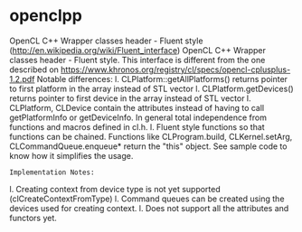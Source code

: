 openclpp
=======

OpenCL C++ Wrapper classes header - Fluent style (http://en.wikipedia.org/wiki/Fluent_interface)
OpenCL C++ Wrapper classes header - Fluent style. This interface is different from the one described on https://www.khronos.org/registry/cl/specs/opencl-cplusplus-1.2.pdf
    Notable differences:
   l. CLPlatform::getAllPlatforms() returns pointer to first platform in the array instead of STL vector
   l. CLPlatform.getDevices() returns pointer to first device in the array instead of STL vector
   l. CLPlatform, CLDevice contain the attributes instead of having to call getPlatformInfo or getDeviceInfo.
	   In general total independence from functions and macros defined in cl.h.
   l. Fluent style functions so that functions can be chained.
	   Functions like CLProgram.build, CLKernel.setArg, CLCommandQueue.enqueue* return the "this" object.
	   See sample code to know how it simplifies the usage.

	Implementation Notes: 
   l. Creating context from device type is not yet supported (clCreateContextFromType)
   l. Command queues can be created using the devices used for creating context.
   l. Does not support all the attributes and functors yet.
